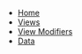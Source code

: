 <!-- _navbar.md -->

* [Home](/README.md)
* [Views](/views/)
* [View Modifiers](/modifiers/)
* [Data](/data/)